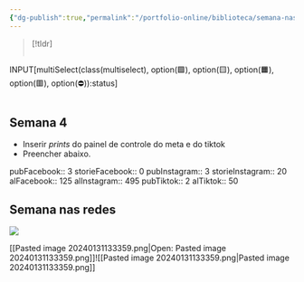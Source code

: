 ```yaml
---
{"dg-publish":true,"permalink":"/portfolio-online/biblioteca/semana-nas-redes/semana-nas-redes-4/","tags":["💼/🧮"],"created":"2024-02-10T15:31:13.510-03:00","updated":"2024-02-06T19:57:19.574-03:00"}
---
```



>[!tldr]
> ```meta-bind
INPUT[multiSelect(class(multiselect), option(🟩️), option(🟨️), option(🟧️), option(🟥️), option(⛔)):status]
> ```
>

## Semana 4

- Inserir *prints* do painel de controle do meta e do tiktok
- Preencher abaixo.

pubFacebook:: 3
storieFacebook:: 0
pubInstagram:: 3
storieInstagram:: 20
alFacebook:: 125
alInstagram:: 495
pubTiktok:: 2
alTiktok:: 50

## Semana nas redes

![](https://i.imgur.com/B7A62TM.png)

[[Pasted image 20240131133359.png\|Open: Pasted image 20240131133359.png]]![[Pasted image 20240131133359.png\|Pasted image 20240131133359.png]]
